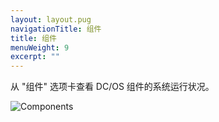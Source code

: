 ```yaml
---
layout: layout.pug
navigationTitle: 组件
title: 组件
menuWeight: 9
excerpt: ""
---
```

从 "组件" 选项卡查看 DC/OS 组件的系统运行状况。

![Components](/1.10/img/components-ee.png)